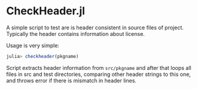 # CheckHeader.jl

A simple script to test are is header consistent in source files of project.
Typically the header contains information about license.

Usage is very simple:

```julia
julia> checkheader(pkgname)
```

Script extracts header information from `src/pkgname` and after that loops
all files in src and test directories, comparing other header strings to
this one, and throws error if there is mismatch in header lines.
